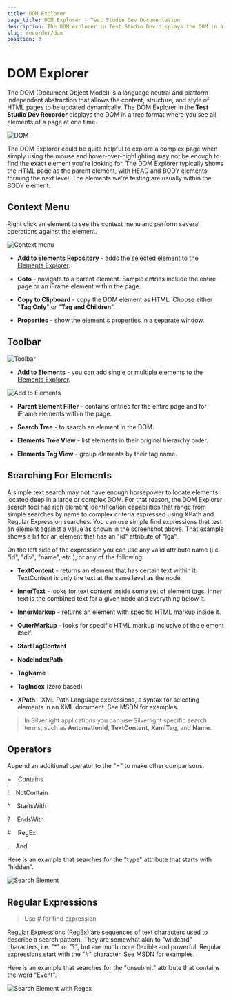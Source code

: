 ```yaml
---
title: DOM Explorer
page_title: DOM Explorer - Test Studio Dev Documentation
description: The DOM explorer in Test Studio Dev displays the DOM in a tree format where you see all elements of a pageat one time. 
slug: recorder/dom
position: 3
---
```

# DOM Explorer

The DOM (Document Object Model) is a language neutral and platform independent abstraction that allows the content, structure, and style of HTML pages to be updated dynamically. The DOM Explorer in the __Test Studio Dev Recorder__ displays the DOM in a tree format where you see all elements of a page at one time.

![DOM](images/dom-explorer.png)

The DOM Explorer could be quite helpful to explore a complex page when simply using the mouse and hover-over-highlighting may not be enough to find the exact element you're looking for. The DOM Explorer typically shows the HTML page as the parent element, with HEAD and BODY elements forming the next level. The elements we're testing are usually within the BODY element.

## Context Menu

Right click an element to see the context menu and perform several operations against the element.

![Context menu](images/dom-context-menu.png)

- **Add to Elements Repository** - adds the selected element to the <a href="/features/elements-explorer/overview" target="_blank">Elements Explorer</a>.

- **Goto** - navigate to a parent element. Sample entries include the entire page or an iFrame element within the page.

- **Copy to Clipboard** - copy the DOM element as HTML. Choose either "**Tag Only**" or "**Tag and Children**".

- **Properties** - show the element's properties in a separate window.

## Toolbar

![Toolbar](images/dom-toolbar.png)

- **Add to Elements** - you can add single or multiple elements to the <a href="/features/elements-explorer/overview" target="_blank">Elements Explorer</a>.

![Add to Elements](images/dom-add-element.png)

- **Parent Element Filter** - contains entries for the entire page and for iFrame elements within the page. 

- **Search Tree** - to search an element in the DOM.

- **Elements Tree View** - list elements in their original hierarchy order.

- **Elements Tag View** - group elements by their tag name.

## Searching For Elements

A simple text search may not have enough horsepower to locate elements located deep in a large or complex DOM. For that reason, the DOM Explorer search tool has rich element identification capabilities that range from simple searches by name to complex criteria expressed using XPath and Regular Expression searches. You can use simple find expressions that test an element against a value as shown in the screenshot above. That example shows a hit for an element that has an "id" attribute of "lga".

On the left side of the expression you can use any valid attribute name (i.e. "id", "div", "name", etc.), or any of the following:

- **TextContent** - returns an element that has certain text within it. TextContent is only the text at the same level as the node.

- **InnerText** - looks for text content inside some set of element tags. Inner text is the combined text for a given node and everything below it.

- **InnerMarkup** - returns an element with specific HTML markup inside it.

- **OuterMarkup** - looks for specific HTML markup inclusive of the element itself.

- **StartTagContent**

- **NodeIndexPath**

- **TagName**

- **TagIndex** (zero based)

- **XPath** - XML Path Language expressions, a syntax for selecting elements in an XML document. See MSDN for examples.

> In Silverlight applications you can use Silverlight specific search terms, such as **AutomationId**, **TextContent**, **XamlTag**, and **Name**.

## Operators

Append an additional operator to the "=" to make other comparisons.

~	&nbsp;&nbsp; Contains

!	&nbsp;&nbsp; NotContain

^	&nbsp;&nbsp; StartsWith

?	&nbsp;&nbsp; EndsWith

\#	&nbsp;&nbsp; RegEx

,	&nbsp;&nbsp; And

Here is an example that searches for the "type" attribute that starts with "hidden".

![Search Element](images/dom-search-elements.png)

## Regular Expressions

> Use # for find expression

Regular Expressions (RegEx) are sequences of text characters used to describe a search pattern. They are somewhat akin to "wildcard" characters, i.e. "*" or "?", but are much more flexible and powerful. Regular expressions start with the "#" character. See MSDN for examples.

Here is an example that searches for the "onsubmit" attribute that contains the word "Event".

![Search Element with Regex](images/dom-search-elements-regex.png)